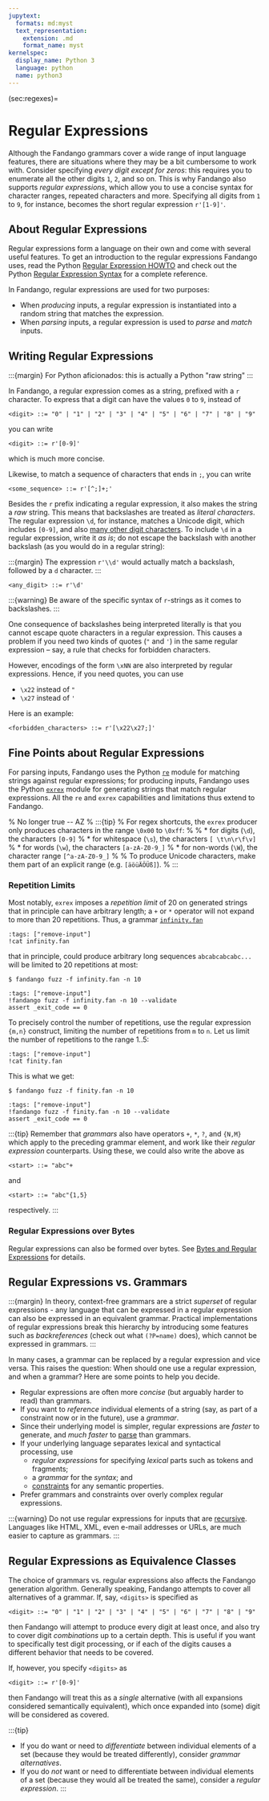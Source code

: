 ```yaml
---
jupytext:
  formats: md:myst
  text_representation:
    extension: .md
    format_name: myst
kernelspec:
  display_name: Python 3
  language: python
  name: python3
---
```


(sec:regexes)=
# Regular Expressions

Although the Fandango grammars cover a wide range of input language features, there are situations where they may be a bit cumbersome to work with.
Consider specifying _every digit except for zeros_: this requires you to enumerate all the other digits `1`, `2`, and so on.
This is why Fandango also supports _regular expressions_, which allow you to use a concise syntax for character ranges, repeated characters and more.
Specifying all digits from `1` to `9`, for instance, becomes the short regular expression `r'[1-9]'`.


## About Regular Expressions

Regular expressions form a language on their own and come with several useful features.
To get an introduction to the regular expressions Fandango uses, read the Python [Regular Expression HOWTO](https://docs.python.org/3/howto/regex.html) and check out the Python [Regular Expression Syntax](https://docs.python.org/3/library/re.html#regular-expression-syntax) for a complete reference.

In Fandango, regular expressions are used for two purposes:

* When _producing_ inputs, a regular expression is instantiated into a random string that matches the expression.
* When _parsing_ inputs, a regular expression is used to _parse_ and _match_ inputs.


## Writing Regular Expressions

:::{margin}
For Python aficionados: this is actually a Python "raw string"
:::

In Fandango, a regular expression comes as a string, prefixed with a `r` character.
To express that a digit can have the values `0` to `9`, instead of

```
<digit> ::= "0" | "1" | "2" | "3" | "4" | "5" | "6" | "7" | "8" | "9"
```

you can write

```
<digit> ::= r'[0-9]'
```

which is much more concise.

Likewise, to match a sequence of characters that ends in `;`, you can write

```
<some_sequence> ::= r'[^;]+;'
```

Besides the `r` prefix indicating a regular expression, it also makes the string a _raw_ string.
This means that backslashes are treated as _literal characters_.
The regular expression `\d`, for instance, matches a Unicode digit, which includes `[0-9]`, and also [many other digit characters](https://en.wikipedia.org/wiki/Numerals_in_Unicode).
To include `\d` in a regular expression, write it _as is_; do not escape the backslash with another backslash (as you would do in a regular string):

:::{margin}
The expression `r'\\d'` would actually match a backslash, followed by a `d` character.
:::

```
<any_digit> ::= r'\d'
```

:::{warning}
Be aware of the specific syntax of `r`-strings as it comes to backslashes.
:::

One consequence of backslashes being interpreted literally is that you cannot escape quote characters in a regular expression.
This causes a problem if you need two kinds of quotes (`"` and `'`) in the same regular expression – say, a rule that checks for forbidden characters.

However, encodings of the form `\xNN` are also interpreted by regular expressions.
Hence, if you need quotes, you can use

* `\x22` instead of `"`
* `\x27` instead of `'`

Here is an example:

```
<forbidden_characters> ::= r'[\x22\x27;]'
```


## Fine Points about Regular Expressions

For parsing inputs, Fandango uses the Python [`re`](https://docs.python.org/3/library/re.html) module for matching strings against regular expressions;
for producing inputs, Fandango uses the Python [`exrex`](https://github.com/asciimoo/exrex) module for generating strings that match regular expressions.
All the `re` and `exrex` capabilities and limitations thus extend to Fandango.

% No longer true -- AZ
% :::{tip}
% For regex shortcuts, the `exrex` producer only produces characters in the range `\0x00` to `\0xff`:
%
% * for digits (`\d`), the characters `[0-9]`
% * for whitespace (`\s`), the characters `[ \t\n\r\f\v]`
% * for words (`\w`), the characters `[a-zA-Z0-9_]`
% * for non-words (`\W`), the character range `[^a-zA-Z0-9_]`
%
% To produce Unicode characters, make them part of an explicit range (e.g. `[äöüÄÖÜß]`).
% :::


### Repetition Limits

Most notably, `exrex` imposes a _repetition limit_ of 20 on generated strings that in principle can have arbitrary length; a `+` or `*` operator will not expand to more than 20 repetitions.
Thus, a grammar [`infinity.fan`](infinity.fan)

```{code-cell}
:tags: ["remove-input"]
!cat infinity.fan
```

that in principle, could produce arbitrary long sequences `abcabcabcabc...` will be limited to 20 repetitions at most:

```shell
$ fandango fuzz -f infinity.fan -n 10
```

```{code-cell}
:tags: ["remove-input"]
!fandango fuzz -f infinity.fan -n 10 --validate
assert _exit_code == 0
```

To precisely control the number of repetitions, use the regular expression `{m,n}` construct, limiting the number of repetitions from `m` to `n`.
Let us limit the number of repetitions to the range 1..5:

```{code-cell}
:tags: ["remove-input"]
!cat finity.fan
```

This is what we get:

```shell
$ fandango fuzz -f finity.fan -n 10
```

```{code-cell}
:tags: ["remove-input"]
!fandango fuzz -f finity.fan -n 10 --validate
assert _exit_code == 0
```

:::{tip}
Remember that _grammars_ also have operators `+`, `*`, `?`, and `{N,M}` which apply to the preceding grammar element, and work like their _regular expression_ counterparts.
Using these, we could also write the above as
```
<start> ::= "abc"+
```
and
```
<start> ::= "abc"{1,5}
```
respectively.
:::

### Regular Expressions over Bytes

Regular expressions can also be formed over bytes.
See [Bytes and Regular Expressions](sec:byte-regexes) for details.


## Regular Expressions vs. Grammars

:::{margin}
In theory, context-free grammars are a strict _superset_ of regular expressions - any language that can be expressed in a regular expression can also be expressed in an equivalent grammar.
Practical implementations of regular expressions break this hierarchy by introducing some features such as _backreferences_ (check out what `(?P=name)` does), which cannot be expressed in grammars.
:::

In many cases, a grammar can be replaced by a regular expression and vice versa.
This raises the question: When should one use a regular expression, and when a grammar?
Here are some points to help you decide.

* Regular expressions are often more _concise_ (but arguably harder to read) than grammars.
* If you want to _reference_ individual elements of a string (say, as part of a constraint now or in the future), use a _grammar_.
* Since their underlying model is simpler, regular expressions are _faster_ to generate, and _much faster_ to [parse](Parsing.md) than grammars.
* If your underlying language separates lexical and syntactical processing, use
    - _regular expressions_ for specifying _lexical_ parts such as tokens and fragments;
    - a _grammar_ for the _syntax_; and
    - [constraints](Constraints.md) for any semantic properties.
* Prefer grammars and constraints over overly complex regular expressions.


:::{warning}
Do not use regular expressions for inputs that are [recursive](Recursive.md).
Languages like HTML, XML, even e-mail addresses or URLs, are much easier to capture as grammars.
:::


## Regular Expressions as Equivalence Classes

The choice of grammars vs. regular expressions also affects the Fandango generation algorithm.
Generally speaking, Fandango attempts to cover all alternatives of a grammar.
If, say, `<digits>` is specified as

```
<digit> ::= "0" | "1" | "2" | "3" | "4" | "5" | "6" | "7" | "8" | "9"
```

then Fandango will attempt to produce every digit at least once, and also try to cover digit _combinations_ up to a certain depth.
This is useful if you want to specifically test digit processing, or if each of the digits causes a different behavior that needs to be covered.

If, however, you specify `<digits>` as

```
<digit> ::= r'[0-9]'
```

then Fandango will treat this as a _single_ alternative (with all expansions considered semantically equivalent), which once expanded into (some) digit will be considered as covered.

:::{tip}
* If you do want or need to _differentiate_ between individual elements of a set (because they would be treated differently), consider _grammar alternatives_.
* If you do _not_ want or need to differentiate between individual elements of a set (because they would all be treated the same), consider a _regular expression_.
:::


